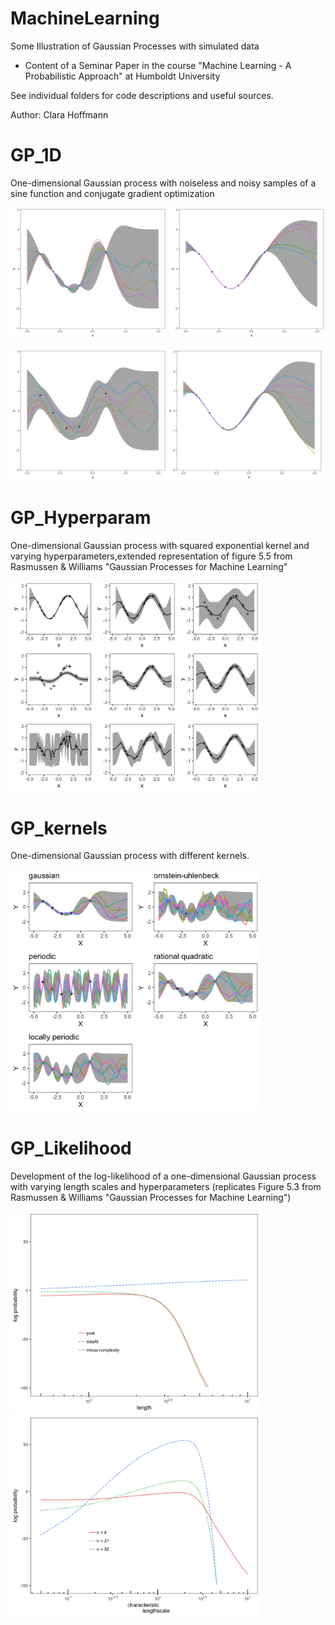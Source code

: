 # MachineLearning
Some Illustration of Gaussian Processes with simulated data
- Content of a Seminar Paper in the course "Machine Learning - A Probabilistic Approach" at Humboldt University

See individual folders for code descriptions and useful sources.

Author: Clara Hoffmann

# GP_1D

One-dimensional Gaussian process with noiseless and noisy samples of a sine function and conjugate gradient optimization

<img src="GP_1D/gpnoerror.jpg" width="250"> <img src="GP_1D/gpnoerror_opt.jpg" width="250"> 

<img src="GP_1D/gperror.jpg" width="250"><img src="GP_1D/gperror_opt.jpg" width="250">

# GP_Hyperparam

One-dimensional Gaussian process with squared exponential kernel and varying hyperparameters,extended representation of figure 5.5 from Rasmussen \& Williams "Gaussian Processes for Machine Learning"

<img src="GP_Hyperparam/noisyhyper.jpg" width="400"> 

# GP_kernels

One-dimensional Gaussian process with different kernels.

<img src="GP_Kernels/gp_kernels.jpg" width="400">

# GP_Likelihood

Development of the log-likelihood of a one-dimensional Gaussian process with varying length scales and hyperparameters (replicates Figure 5.3 from Rasmussen \& Williams "Gaussian Processes for Machine Learning")

<img src="GP_Likelihood/Rasmussen53a.jpg" width="400"> 

<img src="GP_Likelihood/Rasmussen53b.jpg" width="400">
